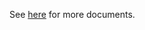 See [here](https://github.com/kcl-lang/modules/blob/main/knative-operator/docs/README.md) for more documents.
